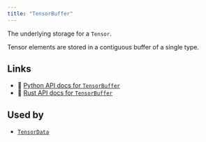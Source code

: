 ```yaml
---
title: "TensorBuffer"
---
```


The underlying storage for a `Tensor`.

Tensor elements are stored in a contiguous buffer of a single type.


## Links
 * 🐍 [Python API docs for `TensorBuffer`](https://ref.rerun.io/docs/python/stable/common/datatypes#rerun.datatypes.TensorBuffer)
 * 🦀 [Rust API docs for `TensorBuffer`](https://docs.rs/rerun/latest/rerun/datatypes/enum.TensorBuffer.html)


## Used by

* [`TensorData`](../datatypes/tensor_data.md)
